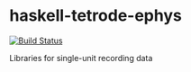 haskell-tetrode-ephys
=====================

[![Build Status](https://travis-ci.org/imalsogreg/tetrode-ephys.svg?branch=master)](https://travis-ci.org/imalsogreg/tetrode-ephys.svg?branch=master)

Libraries for single-unit recording data
